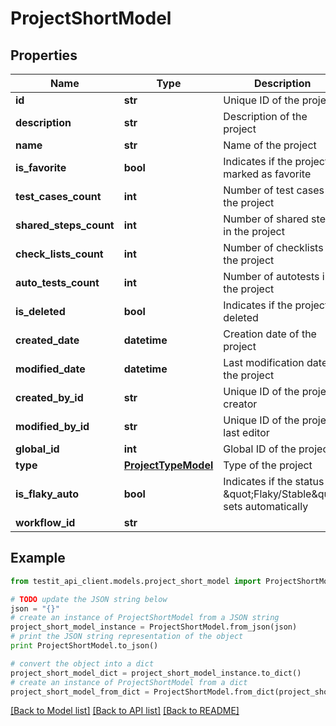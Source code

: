 # ProjectShortModel


## Properties
Name | Type | Description | Notes
------------ | ------------- | ------------- | -------------
**id** | **str** | Unique ID of the project | 
**description** | **str** | Description of the project | [optional] 
**name** | **str** | Name of the project | 
**is_favorite** | **bool** | Indicates if the project is marked as favorite | 
**test_cases_count** | **int** | Number of test cases in the project | [optional] 
**shared_steps_count** | **int** | Number of shared steps in the project | [optional] 
**check_lists_count** | **int** | Number of checklists in the project | [optional] 
**auto_tests_count** | **int** | Number of autotests in the project | [optional] 
**is_deleted** | **bool** | Indicates if the project is deleted | 
**created_date** | **datetime** | Creation date of the project | 
**modified_date** | **datetime** | Last modification date of the project | [optional] 
**created_by_id** | **str** | Unique ID of the project creator | 
**modified_by_id** | **str** | Unique ID of the project last editor | [optional] 
**global_id** | **int** | Global ID of the project | 
**type** | [**ProjectTypeModel**](ProjectTypeModel.md) | Type of the project | 
**is_flaky_auto** | **bool** | Indicates if the status \&quot;Flaky/Stable\&quot; sets automatically | 
**workflow_id** | **str** |  | 

## Example

```python
from testit_api_client.models.project_short_model import ProjectShortModel

# TODO update the JSON string below
json = "{}"
# create an instance of ProjectShortModel from a JSON string
project_short_model_instance = ProjectShortModel.from_json(json)
# print the JSON string representation of the object
print ProjectShortModel.to_json()

# convert the object into a dict
project_short_model_dict = project_short_model_instance.to_dict()
# create an instance of ProjectShortModel from a dict
project_short_model_from_dict = ProjectShortModel.from_dict(project_short_model_dict)
```
[[Back to Model list]](../README.md#documentation-for-models) [[Back to API list]](../README.md#documentation-for-api-endpoints) [[Back to README]](../README.md)


